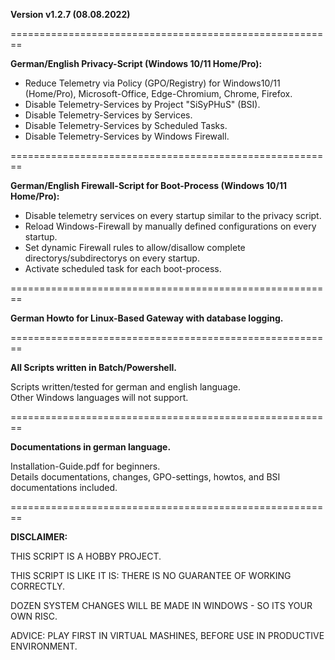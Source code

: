 **Version v1.2.7  (08.08.2022)** 

========================================================

**German/English Privacy-Script (Windows 10/11 Home/Pro):**

* Reduce Telemetry via Policy (GPO/Registry) for Windows10/11 (Home/Pro), Microsoft-Office, Edge-Chromium, Chrome, Firefox.
* Disable Telemetry-Services by Project "SiSyPHuS" (BSI).
* Disable Telemetry-Services by Services.
* Disable Telemetry-Services by Scheduled Tasks.
* Disable Telemetry-Services by Windows Firewall.

========================================================

**German/English Firewall-Script for Boot-Process (Windows 10/11 Home/Pro):**

* Disable telemetry services on every startup similar to the privacy script.
* Reload Windows-Firewall by manually defined configurations on every startup.
* Set dynamic Firewall rules to allow/disallow complete directorys/subdirectorys on every startup.
* Activate scheduled task for each boot-process.

========================================================

**German Howto for Linux-Based Gateway with database logging.**

========================================================

**All Scripts written in Batch/Powershell.**

Scripts written/tested for german and english language.<br>
Other Windows languages will not support.

========================================================

**Documentations in german language.**

Installation-Guide.pdf for beginners.<br>
Details documentations, changes, GPO-settings, howtos, and BSI documentations included.

========================================================

**DISCLAIMER:**

THIS SCRIPT IS A HOBBY PROJECT.

THIS SCRIPT IS LIKE IT IS: THERE IS NO GUARANTEE OF WORKING CORRECTLY.

DOZEN SYSTEM CHANGES WILL BE MADE IN WINDOWS - SO ITS YOUR OWN RISC.

ADVICE: PLAY FIRST IN VIRTUAL MASHINES, BEFORE USE IN PRODUCTIVE ENVIRONMENT.
